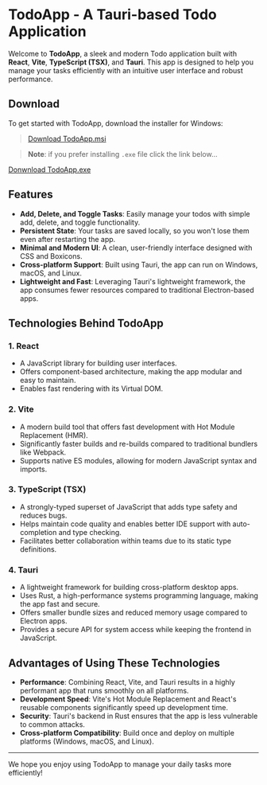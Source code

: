 # TodoApp - A Tauri-based Todo Application

Welcome to **TodoApp**, a sleek and modern Todo application built with **React**, **Vite**, **TypeScript (TSX)**, and **Tauri**. This app is designed to help you manage your tasks efficiently with an intuitive user interface and robust performance.

## Download

To get started with TodoApp, download the installer for Windows:

> [Download TodoApp.msi](https://drive.google.com/uc?export=download&id=11h-jlEGU244_ebqibIcWOahIVz5gsxHt)

> **Note**: if you prefer installing `.exe` file click the link below...

[Donwnload TodoApp.exe](https://drive.google.com/uc?export=download&id=11iMpiTfuMos0UxL2cCXGNrA59cdgJG66)

## Features

- **Add, Delete, and Toggle Tasks**: Easily manage your todos with simple add, delete, and toggle functionality.
- **Persistent State**: Your tasks are saved locally, so you won't lose them even after restarting the app.
- **Minimal and Modern UI**: A clean, user-friendly interface designed with CSS and Boxicons.
- **Cross-platform Support**: Built using Tauri, the app can run on Windows, macOS, and Linux.
- **Lightweight and Fast**: Leveraging Tauri's lightweight framework, the app consumes fewer resources compared to traditional Electron-based apps.

## Technologies Behind TodoApp

### 1. **React**

- A JavaScript library for building user interfaces.
- Offers component-based architecture, making the app modular and easy to maintain.
- Enables fast rendering with its Virtual DOM.

### 2. **Vite**

- A modern build tool that offers fast development with Hot Module Replacement (HMR).
- Significantly faster builds and re-builds compared to traditional bundlers like Webpack.
- Supports native ES modules, allowing for modern JavaScript syntax and imports.

### 3. **TypeScript (TSX)**

- A strongly-typed superset of JavaScript that adds type safety and reduces bugs.
- Helps maintain code quality and enables better IDE support with auto-completion and type checking.
- Facilitates better collaboration within teams due to its static type definitions.

### 4. **Tauri**

- A lightweight framework for building cross-platform desktop apps.
- Uses Rust, a high-performance systems programming language, making the app fast and secure.
- Offers smaller bundle sizes and reduced memory usage compared to Electron apps.
- Provides a secure API for system access while keeping the frontend in JavaScript.

## Advantages of Using These Technologies

- **Performance**: Combining React, Vite, and Tauri results in a highly performant app that runs smoothly on all platforms.
- **Development Speed**: Vite's Hot Module Replacement and React's reusable components significantly speed up development time.
- **Security**: Tauri's backend in Rust ensures that the app is less vulnerable to common attacks.
- **Cross-platform Compatibility**: Build once and deploy on multiple platforms (Windows, macOS, and Linux).

---

We hope you enjoy using TodoApp to manage your daily tasks more efficiently!

